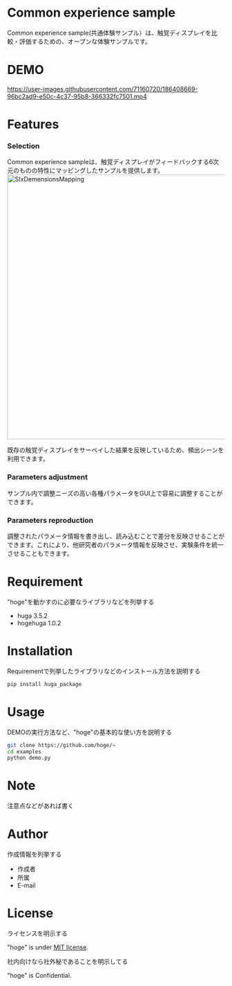 # Common experience sample

Common experience sample(共通体験サンプル）は、触覚ディスプレイを比較・評価するための、オープンな体験サンプルです。
 
# DEMO
 

https://user-images.githubusercontent.com/71160720/186408669-96bc2ad9-e50c-4c37-95b8-366332fc7501.mp4



 
# Features
 
 ### Selection
Common experience sampleは、触覚ディスプレイがフィードバックする6次元のものの特性にマッピングしたサンプルを提供します。
<img width="612" alt="SIxDemensionsMapping" src="https://user-images.githubusercontent.com/71160720/186413239-ccab8c4f-cfda-4e6d-8019-2a0ac9c51fb2.png">


既存の触覚ディスプレイをサーベイした結果を反映しているため、頻出シーンを利用できます。

### Parameters adjustment
サンプル内で調整ニーズの高い各種パラメータをGUI上で容易に調整することができます。

### Parameters reproduction
調整されたパラメータ情報を書き出し、読み込むことで差分を反映させることができます。これにより、他研究者のパラメータ情報を反映させ、実験条件を統一させることもできます。


# Requirement
 
"hoge"を動かすのに必要なライブラリなどを列挙する
 
* huga 3.5.2
* hogehuga 1.0.2
 
# Installation
 
Requirementで列挙したライブラリなどのインストール方法を説明する
 
```bash
pip install huga_package
```
 
# Usage
 
DEMOの実行方法など、"hoge"の基本的な使い方を説明する
 
```bash
git clone https://github.com/hoge/~
cd examples
python demo.py
```
 
# Note
 
注意点などがあれば書く
 
# Author
 
作成情報を列挙する
 
* 作成者
* 所属
* E-mail
 
# License
ライセンスを明示する
 
"hoge" is under [MIT license](https://en.wikipedia.org/wiki/MIT_License).
 
社内向けなら社外秘であることを明示してる
 
"hoge" is Confidential.
